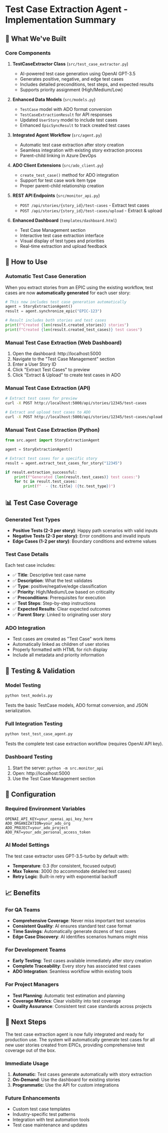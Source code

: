 # Test Case Extraction Agent - Implementation Summary

## 🎉 What We've Built

### Core Components

1. **TestCaseExtractor Class** (`src/test_case_extractor.py`)
   - AI-powered test case generation using OpenAI GPT-3.5
   - Generates positive, negative, and edge test cases
   - Includes detailed preconditions, test steps, and expected results
   - Supports priority assignment (High/Medium/Low)

2. **Enhanced Data Models** (`src/models.py`)
   - `TestCase` model with ADO format conversion
   - `TestCaseExtractionResult` for API responses
   - Updated `UserStory` model to include test cases
   - Enhanced `EpicSyncResult` to track created test cases

3. **Integrated Agent Workflow** (`src/agent.py`)
   - Automatic test case extraction after story creation
   - Seamless integration with existing story extraction process
   - Parent-child linking in Azure DevOps

4. **ADO Client Extensions** (`src/ado_client.py`)
   - `create_test_case()` method for ADO integration
   - Support for test case work item type
   - Proper parent-child relationship creation

5. **REST API Endpoints** (`src/monitor_api.py`)
   - `POST /api/stories/{story_id}/test-cases` - Extract test cases
   - `POST /api/stories/{story_id}/test-cases/upload` - Extract & upload

6. **Enhanced Dashboard** (`templates/dashboard.html`)
   - Test Case Management section
   - Interactive test case extraction interface
   - Visual display of test types and priorities
   - Real-time extraction and upload feedback

## 🚀 How to Use

### Automatic Test Case Generation
When you extract stories from an EPIC using the existing workflow, test cases are now **automatically generated** for each user story:

```python
# This now includes test case generation automatically
agent = StoryExtractionAgent()
result = agent.synchronize_epic("EPIC-123")

# Result includes both stories and test cases
print(f"Created {len(result.created_stories)} stories")
print(f"Created {len(result.created_test_cases)} test cases")
```

### Manual Test Case Extraction (Web Dashboard)
1. Open the dashboard: http://localhost:5000
2. Navigate to the "Test Case Management" section
3. Enter a User Story ID
4. Click "Extract Test Cases" to preview
5. Click "Extract & Upload" to create test cases in ADO

### Manual Test Case Extraction (API)
```bash
# Extract test cases for preview
curl -X POST http://localhost:5000/api/stories/12345/test-cases

# Extract and upload test cases to ADO
curl -X POST http://localhost:5000/api/stories/12345/test-cases/upload
```

### Manual Test Case Extraction (Python)
```python
from src.agent import StoryExtractionAgent

agent = StoryExtractionAgent()

# Extract test cases for a specific story
result = agent.extract_test_cases_for_story("12345")

if result.extraction_successful:
    print(f"Generated {len(result.test_cases)} test cases:")
    for tc in result.test_cases:
        print(f"  - {tc.title} ({tc.test_type})")
```

## 📊 Test Case Coverage

### Generated Test Types
- **Positive Tests (2-3 per story)**: Happy path scenarios with valid inputs
- **Negative Tests (2-3 per story)**: Error conditions and invalid inputs
- **Edge Cases (1-2 per story)**: Boundary conditions and extreme values

### Test Case Details
Each test case includes:
- ✅ **Title**: Descriptive test case name
- ✅ **Description**: What the test validates
- ✅ **Type**: positive/negative/edge classification
- ✅ **Priority**: High/Medium/Low based on criticality
- ✅ **Preconditions**: Prerequisites for execution
- ✅ **Test Steps**: Step-by-step instructions
- ✅ **Expected Results**: Clear expected outcomes
- ✅ **Parent Story**: Linked to originating user story

### ADO Integration
- Test cases are created as "Test Case" work items
- Automatically linked as children of user stories
- Properly formatted with HTML for rich display
- Include all metadata and priority information

## 🧪 Testing & Validation

### Model Testing
```bash
python test_models.py
```
Tests the basic TestCase models, ADO format conversion, and JSON serialization.

### Full Integration Testing
```bash
python test_test_case_agent.py
```
Tests the complete test case extraction workflow (requires OpenAI API key).

### Dashboard Testing
1. Start the server: `python -m src.monitor_api`
2. Open: http://localhost:5000
3. Use the Test Case Management section

## 🔧 Configuration

### Required Environment Variables
```env
OPENAI_API_KEY=your_openai_api_key_here
ADO_ORGANIZATION=your_ado_org
ADO_PROJECT=your_ado_project
ADO_PAT=your_ado_personal_access_token
```

### AI Model Settings
The test case extractor uses GPT-3.5-turbo by default with:
- **Temperature**: 0.3 (for consistent, focused output)
- **Max Tokens**: 3000 (to accommodate detailed test cases)
- **Retry Logic**: Built-in retry with exponential backoff

## 📈 Benefits

### For QA Teams
- **Comprehensive Coverage**: Never miss important test scenarios
- **Consistent Quality**: AI ensures standard test case format
- **Time Savings**: Automatically generate dozens of test cases
- **Edge Case Discovery**: AI identifies scenarios humans might miss

### For Development Teams
- **Early Testing**: Test cases available immediately after story creation
- **Complete Traceability**: Every story has associated test cases
- **ADO Integration**: Seamless workflow within existing tools

### For Project Managers
- **Test Planning**: Automatic test estimation and planning
- **Coverage Metrics**: Clear visibility into test coverage
- **Quality Assurance**: Consistent test case standards across projects

## 🎯 Next Steps

The test case extraction agent is now fully integrated and ready for production use. The system will automatically generate test cases for all new user stories created from EPICs, providing comprehensive test coverage out of the box.

### Immediate Usage
1. **Automatic**: Test cases generate automatically with story extraction
2. **On-Demand**: Use the dashboard for existing stories
3. **Programmatic**: Use the API for custom integrations

### Future Enhancements
- Custom test case templates
- Industry-specific test patterns
- Integration with test automation tools
- Test case maintenance and updates
